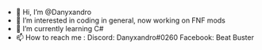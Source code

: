 - 👋 Hi, I’m @Danyxandro
- 👀 I’m interested in coding in general, now working on FNF mods
- 🌱 I’m currently learning C#
- 📫 How to reach me :
    Discord: Danyxandro#0260
    Facebook: Beat Buster
<!---
Danyxandro/Danyxandro is a ✨ special ✨ repository because its `README.md` (this file) appears on your GitHub profile.
You can click the Preview link to take a look at your changes.
--->
